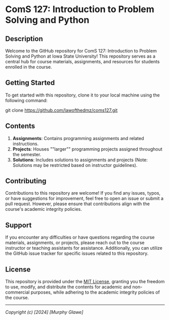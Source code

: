 # ComS 127: Introduction to Problem Solving and Python

## Description
Welcome to the GitHub repository for ComS 127: Introduction to Problem Solving and Python at Iowa State University! This repository serves as a central hub for course materials, assignments, and resources for students enrolled in the course.

## Getting Started
To get started with this repository, clone it to your local machine using the following command:

git clone https://github.com/lawofthedmz/coms127.git

## Contents
1. **Assignments**: Contains programming assignments and related instructions.
2. **Projects**: Houses ""larger"" programming projects assigned throughout the semester.
3. **Solutions**: Includes solutions to assignments and projects (Note: Solutions may be restricted based on instructor guidelines).

## Contributing
Contributions to this repository are welcome! If you find any issues, typos, or have suggestions for improvement, feel free to open an issue or submit a pull request. However, please ensure that contributions align with the course's academic integrity policies.

## Support
If you encounter any difficulties or have questions regarding the course materials, assignments, or projects, please reach out to the course instructor or teaching assistants for assistance. Additionally, you can utilize the GitHub issue tracker for specific issues related to this repository.

## License
This repository is provided under the [MIT License](LICENSE), granting you the freedom to use, modify, and distribute the contents for academic and non-commercial purposes, while adhering to the academic integrity policies of the course.

---
*Copyright (c) [2024] [Murphy Glawe]*
